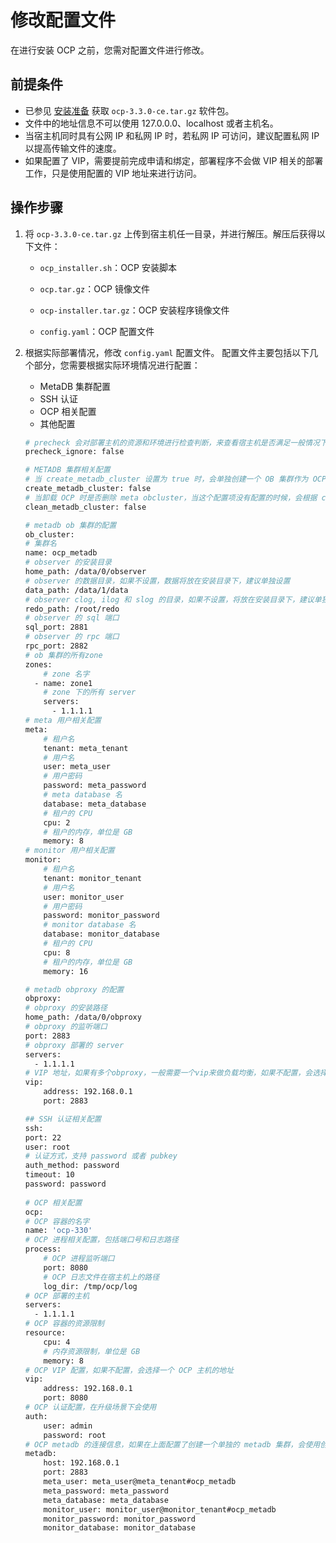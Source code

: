 # 修改配置文件

在进行安装 OCP 之前，您需对配置文件进行修改。

## 前提条件

* 已参见 [安装准备](2.deployment-guide/4.installation-preparation.md) 获取 `ocp-3.3.0-ce.tar.gz` 软件包。
* 文件中的地址信息不可以使用 127.0.0.0、localhost 或者主机名。
* 当宿主机同时具有公网 IP 和私网 IP 时，若私网 IP 可访问，建议配置私网 IP 以提高传输文件的速度。
* 如果配置了 VIP，需要提前完成申请和绑定，部署程序不会做 VIP 相关的部署工作，只是使用配置的 VIP 地址来进行访问。

## 操作步骤

1. 将 `ocp-3.3.0-ce.tar.gz` 上传到宿主机任一目录，并进行解压。解压后获得以下文件：
   * `ocp_installer.sh`：OCP 安装脚本

   * `ocp.tar.gz`：OCP 镜像文件

   * `ocp-installer.tar.gz`：OCP 安装程序镜像文件

   * `config.yaml`：OCP 配置文件

2. 根据实际部署情况，修改 `config.yaml` 配置文件。
   配置文件主要包括以下几个部分，您需要根据实际环境情况进行配置：
   * MetaDB 集群配置
   * SSH 认证
   * OCP 相关配置
   * 其他配置
  
    ```bash
    # precheck 会对部署主机的资源和环境进行检查判断，来查看宿主机是否满足一般情况下的部署需求，一般不建议忽略 precheck。如果受限于机器资源，或者仅作为测试使用，可以选择忽略
    precheck_ignore: false

    # METADB 集群相关配置
    # 当 create_metadb_cluster 设置为 true 时，会单独创建一个 OB 集群作为 OCP 的 metadb
    create_metadb_cluster: false
    # 当卸载 OCP 时是否删除 meta obcluster，当这个配置项没有配置的时候，会根据 create_metadb_cluster 来判断
    clean_metadb_cluster: false

    # metadb ob 集群的配置
    ob_cluster:
    # 集群名
    name: ocp_metadb
    # observer 的安装目录
    home_path: /data/0/observer
    # observer 的数据目录，如果不设置，数据将放在安装目录下，建议单独设置
    data_path: /data/1/data
    # observer clog, ilog 和 slog 的目录，如果不设置，将放在安装目录下，建议单独设置
    redo_path: /root/redo
    # observer 的 sql 端口
    sql_port: 2881
    # observer 的 rpc 端口
    rpc_port: 2882
    # ob 集群的所有zone
    zones:
        # zone 名字
      - name: zone1
        # zone 下的所有 server
        servers:
          - 1.1.1.1
    # meta 用户相关配置
    meta:
        # 租户名
        tenant: meta_tenant
        # 用户名
        user: meta_user
        # 用户密码
        password: meta_password
        # meta database 名
        database: meta_database
        # 租户的 CPU
        cpu: 2
        # 租户的内存，单位是 GB
        memory: 8
    # monitor 用户相关配置
    monitor:
        # 租户名
        tenant: monitor_tenant
        # 用户名
        user: monitor_user
        # 用户密码
        password: monitor_password
        # monitor database 名
        database: monitor_database
        # 租户的 CPU
        cpu: 8
        # 租户的内存，单位是 GB
        memory: 16
    
    # metadb obproxy 的配置
    obproxy:
    # obproxy 的安装路径
    home_path: /data/0/obproxy
    # obproxy 的监听端口
    port: 2883
    # obproxy 部署的 server
    servers:
      - 1.1.1.1
    # VIP 地址，如果有多个obproxy，一般需要一个vip来做负载均衡，如果不配置，会选择一个obproxy的地址
    vip:
        address: 192.168.0.1
        port: 2883

    ## SSH 认证相关配置
    ssh:
    port: 22
    user: root
    # 认证方式，支持 password 或者 pubkey
    auth_method: password
    timeout: 10
    password: password
  
    # OCP 相关配置
    ocp:
    # OCP 容器的名字
    name: 'ocp-330'
    # OCP 进程相关配置，包括端口号和日志路径
    process:
        # OCP 进程监听端口
        port: 8080
        # OCP 日志文件在宿主机上的路径
        log_dir: /tmp/ocp/log
    # OCP 部署的主机
    servers:
      - 1.1.1.1
    # OCP 容器的资源限制
    resource:
        cpu: 4
        # 内存资源限制，单位是 GB
        memory: 8
    # OCP VIP 配置，如果不配置，会选择一个 OCP 主机的地址
    vip:
        address: 192.168.0.1
        port: 8080
    # OCP 认证配置，在升级场景下会使用
    auth:
        user: admin
        password: root
    # OCP metadb 的连接信息，如果在上面配置了创建一个单独的 metadb 集群，会使用创建的集群的信息
    metadb:
        host: 192.168.0.1
        port: 2883
        meta_user: meta_user@meta_tenant#ocp_metadb
        meta_password: meta_password
        meta_database: meta_database
        monitor_user: monitor_user@monitor_tenant#ocp_metadb
        monitor_password: monitor_password
        monitor_database: monitor_database
    ```
